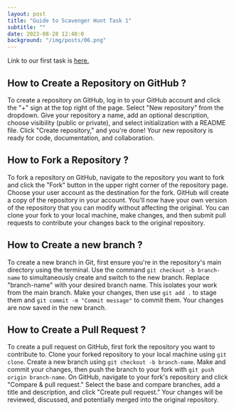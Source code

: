 ```yaml
---
layout: post
title: "Guide to Scavenger Hunt Task 1"
subtitle: ""
date: 2023-08-28 12:40:0
background: "/img/posts/06.png"
---
```

Link to our first task is [here.](https://github.com/awesomefoss/Scavenger-Hunt-Task-1)

## How to Create a Repository on GitHub ?
To create a repository on GitHub, log in to your GitHub account and click the "+" sign at the top right of the page. Select "New repository" from the dropdown. Give your repository a name, add an optional description, choose visibility (public or private), and select initialization with a README file. Click "Create repository," and you're done! Your new repository is ready for code, documentation, and collaboration.

## How to Fork a Repository ?
To fork a repository on GitHub, navigate to the repository you want to fork and click the "Fork" button in the upper right corner of the repository page. Choose your user account as the destination for the fork. GitHub will create a copy of the repository in your account. You'll now have your own version of the repository that you can modify without affecting the original. You can clone your fork to your local machine, make changes, and then submit pull requests to contribute your changes back to the original repository.

## How to Create a new branch ?
To create a new branch in Git, first ensure you're in the repository's main directory using the terminal. Use the command `git checkout -b branch-name` to simultaneously create and switch to the new branch. Replace "branch-name" with your desired branch name. This isolates your work from the main branch. Make your changes, then use `git add .` to stage them and `git commit -m "Commit message"` to commit them. Your changes are now saved in the new branch.

## How to Create a Pull Request ?
To create a pull request on GitHub, first fork the repository you want to contribute to. Clone your forked repository to your local machine using `git clone`. Create a new branch using `git checkout -b branch-name`. Make and commit your changes, then push the branch to your fork with `git push origin branch-name`. On GitHub, navigate to your fork's repository and click "Compare & pull request." Select the base and compare branches, add a title and description, and click "Create pull request." Your changes will be reviewed, discussed, and potentially merged into the original repository.







